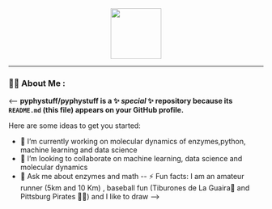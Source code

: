 
<div id="header" align="center">
  <img src="https://media.giphy.com/media/M9gbBd9nbDrOTu1Mqx/giphy.gif" width="100"/>
</div>

---

### :man_technologist: About Me :

<--
**pyphystuff/pyphystuff is a ✨ _special_ ✨ repository because its `README.md` (this file) appears on your GitHub profile.**

Here are some ideas to get you started:

- 🔭 I’m currently working on molecular dynamics of enzymes,python,  machine learning and data science 
- 👯 I’m looking to collaborate on machine learning, data science and molecular dynamics
- 💬 Ask me about enzymes and math
-- ⚡ Fun facts: I am an amateur runner (5km and 10 Km) , baseball fun (Tiburones de La Guaira🦈 and Pittsburg Pirates 🏴‍☠️) and I like to draw
-->
